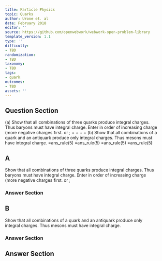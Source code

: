 ```yaml
---
title: Particle Physics
topic: Quarks
author: Urone et. al
date: February 2018
editor: ''
source: https://github.com/openwebwork/webwork-open-problem-library
template_version: 1.1
type: ''
difficulty:
- TBD
randomization:
- TBD
taxonomy:
- TBD
tags:
- quark
outcomes:
- TBD
assets: ''
---
```


## Question Section 

(a) Show that all combinations of three quarks produce integral charges. Thus baryons must have integral charge. Enter in order of increasing charge (more negative charges first. or ;
 +
 +
 +
 +
(b) Show that all combinations of a quark and an antiquark produce only integral charges. Thus mesons must have integral charge.
 =ans_rule(5) 
 =ans_rule(5)
 =ans_rule(5)
 =ans_rule(5)

## A
Show that all combinations of three quarks produce integral charges. Thus baryons must have integral charge. Enter in order of increasing charge (more negative charges first. or ;
### Answer Section
## B
Show that all combinations of a quark and an antiquark produce only integral charges. Thus mesons must have integral charge.
### Answer Section


## Answer Section


